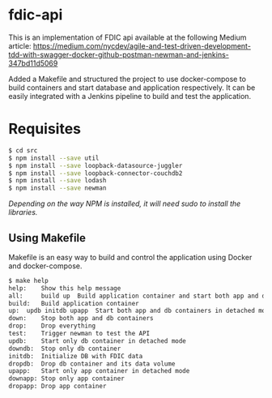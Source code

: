 # fdic-api

This is an implementation of FDIC api available at the following Medium article:
https://medium.com/nycdev/agile-and-test-driven-development-tdd-with-swagger-docker-github-postman-newman-and-jenkins-347bd11d5069

Added a Makefile and structured the project to use docker-compose to build containers and start database and application respectively. It can be easily integrated with a Jenkins pipeline to build and test the application.

# Requisites

```sh
$ cd src
$ npm install --save util
$ npm install --save loopback-datasource-juggler
$ npm install --save loopback-connector-couchdb2
$ npm install --save lodash
$ npm install --save newman
```
*Depending on the way NPM is installed, it will need sudo to install the libraries.*

## Using Makefile

Makefile is an easy way to build and control the application using Docker and docker-compose.

```sh
$ make help
help:    Show this help message
all:     build up  Build application container and start both app and db
build:   Build application container
up:	 updb initdb upapp  Start both app and db containers in detached mode
down:    Stop both app and db containers
drop:    Drop everything
test:    Trigger newman to test the API
updb:    Start only db container in detached mode
downdb:  Stop only db container
initdb:  Initialize DB with FDIC data
dropdb:  Drop db container and its data volume
upapp:   Start only app container in detached mode
downapp: Stop only app container
dropapp: Drop app container
```
